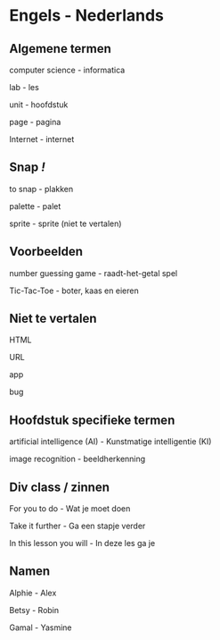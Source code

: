 # Engels - Nederlands

## Algemene termen
computer science - informatica

lab - les

unit - hoofdstuk

page - pagina

Internet - internet

## Snap *!*

to snap - plakken

palette - palet

sprite - sprite (niet te vertalen)

## Voorbeelden

number guessing game - raadt-het-getal spel

Tic-Tac-Toe - boter, kaas en eieren

## Niet te vertalen
HTML

URL 

app 

bug

## Hoofdstuk specifieke termen
artificial intelligence (AI) - Kunstmatige intelligentie (KI)

image recognition - beeldherkenning

## Div class / zinnen

For you to do - Wat je moet doen

Take it further - Ga een stapje verder

In this lesson you will - In deze les ga je

## Namen
Alphie - Alex

Betsy - Robin

Gamal - Yasmine
